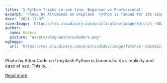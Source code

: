 ```yaml
---
title: '5 Python Tricks in one line. Beginner vs Professional'
excerpt: 'Photo by AltumCode on Unsplash  Python is famous for its simplicity and ease of use. This is...'
date: '2021-11-07'
coverImage: 'https://res.cloudinary.com/practicaldev/image/fetch/s--5Dxsbzz3--/c_imagga_scale,f_auto,fl_progressive,h_420,q_auto,w_1000/https://dev-to-uploads.s3.amazonaws.com/uploads/articles/x63a9qrykuqwxk28nyqg.jpg'
author:
  name: Koders
  picture: "assets/blog/authors/koders.png"
ogImage:
  url: 'https://res.cloudinary.com/practicaldev/image/fetch/s--5Dxsbzz3--/c_imagga_scale,f_auto,fl_progressive,h_420,q_auto,w_1000/https://dev-to-uploads.s3.amazonaws.com/uploads/articles/x63a9qrykuqwxk28nyqg.jpg'
---
```


Photo by AltumCode on Unsplash  Python is famous for its simplicity and ease of use. This is...

[Read more](https://dev.to/abstract/5-python-tricks-in-one-line-beginner-vs-professional-5b0j)

